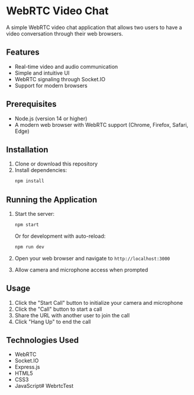 # WebRTC Video Chat

A simple WebRTC video chat application that allows two users to have a video conversation through their web browsers.

## Features

- Real-time video and audio communication
- Simple and intuitive UI
- WebRTC signaling through Socket.IO
- Support for modern browsers

## Prerequisites

- Node.js (version 14 or higher)
- A modern web browser with WebRTC support (Chrome, Firefox, Safari, Edge)

## Installation

1. Clone or download this repository
2. Install dependencies:
   ```bash
   npm install
   ```

## Running the Application

1. Start the server:
   ```bash
   npm start
   ```
   Or for development with auto-reload:
   ```bash
   npm run dev
   ```

2. Open your web browser and navigate to `http://localhost:3000`

3. Allow camera and microphone access when prompted

## Usage

1. Click the "Start Call" button to initialize your camera and microphone
2. Click the "Call" button to start a call
3. Share the URL with another user to join the call
4. Click "Hang Up" to end the call

## Technologies Used

- WebRTC
- Socket.IO
- Express.js
- HTML5
- CSS3
- JavaScript# WebrtcTest
